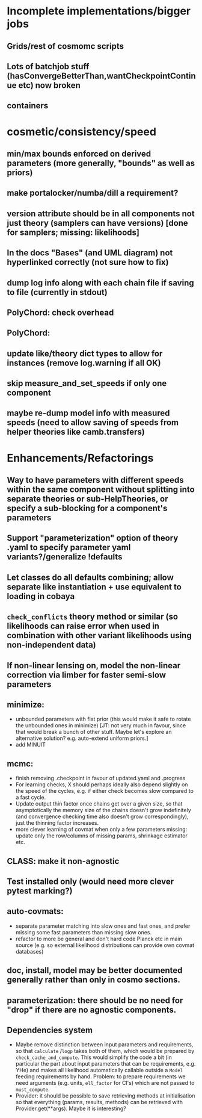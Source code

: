 # Incomplete implementations/bigger jobs

## Grids/rest of cosmomc scripts

## Lots of batchjob stuff (hasConvergeBetterThan,wantCheckpointContinue etc) now broken

## containers

# cosmetic/consistency/speed

## min/max bounds enforced on derived parameters (more generally, "bounds" as well as priors)

## make portalocker/numba/dill a requirement?

## version attribute should be in all components not just theory (samplers can have versions) [done for samplers; missing: likelihoods]

## In the docs "Bases" (and UML diagram) not hyperlinked correctly (not sure how to fix)

## dump log info along with each chain file if saving to file (currently in stdout)

## PolyChord: check overhead

## PolyChord:

## update like/theory dict types to allow for instances (remove log.warning if all OK)

## skip measure_and_set_speeds if only one component

## maybe re-dump model info with measured speeds (need to allow saving of speeds from helper theories like camb.transfers)

# Enhancements/Refactorings

## Way to have parameters with different speeds within the same component without splitting into separate theories or sub-HelpTheories, or specify a sub-blocking for a component's parameters

## Support "parameterization" option of theory .yaml to specify parameter yaml variants?/generalize !defaults

## Let classes do all defaults combining; allow separate like instantiation + use equivalent to loading in cobaya

## `check_conflicts` theory method or similar (so likelihoods can raise error when used in combination with other variant likelihoods using non-independent data)

## If non-linear lensing on, model the non-linear correction via limber for faster semi-slow parameters

## minimize:

+ unbounded parameters with flat prior (this would make it safe to rotate the unbounded
  ones in
  minimize) [JT: not very much in favour, since that would break a bunch of other stuff. Maybe let's explore an alternative solution? e.g. auto-extend uniform priors.]
+ add MINUIT

## mcmc:

* finish removing .checkpoint in favour of updated.yaml and .progress
* For learning checks, X should perhaps ideally also depend slightly on the speed of the
  cycles, e.g. if either check becomes slow compared to a fast cycle.
* Update output thin factor once chains get over a given size, so that asymptotically the
  memory size of the chains doesn't grow indefinitely (and convergence checking time also
  doesn't grow correspondingly), just the thinning factor increases.
* more clever learning of covmat when only a few parameters missing: update only the
  row/columns of missing params, shrinkage estimator etc.

## CLASS: make it non-agnostic

## Test installed only (would need more clever pytest marking?)

## auto-covmats:

+ separate parameter matching into slow ones and fast ones, and prefer missing some fast
  parameters than missing slow ones.
+ refactor to more be general and don't hard code Planck etc in main source (e.g. so
  external likelihood distributions can provide own covmat databases)

## doc, install, model may be better documented generally rather than only in cosmo sections.

## parameterization: there should be no need for "drop" if there are no agnostic components.

## Dependencies system

* Maybe remove distinction between input parameters and requirements, so that `calculate`
  /`logp` takes both of them, which would be prepared by `check_cache_and_compute`. This
  would simplify the code a bit (in particular the part about input parameters that can be
  requirements, e.g. YHe) and makes all likelihood automatically callable outside
  a `Model` feeding requirements by hand. Problem: to prepare requirements we need
  arguments (e.g. units, `ell_factor` for Cl's) which are not passed to `must_compute`.
* Provider: it should be possible to save retrieving methods at initialisation so that
  everything (params, results, methods) can be retrieved with Provider.get(**args). Maybe
  it is interesting?
